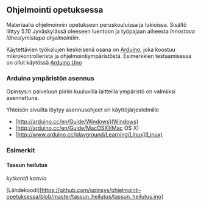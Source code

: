 ## Ohjelmointi opetuksessa

Materiaalia ohjelmoinnin opetukseen peruskouluissa ja lukioissa. Sisältö liittyy 5.10 Jyväskylässä oleeseen luentoon ja työpajaan aiheesta *Innostava lähestymistapa ohjelmointiin*.

Käytettävien työkalujen keskeisenä osana on [Arduino](http://http://www.arduino.cc/), joka koostuu mikrokontrollerista ja ohjelmointiympäristöstä. Esimerkkien testaamisessa on ollut käytössä [Arduino Uno](http://arduino.cc/en/Main/ArduinoBoardUno)

### Arduino ympäristön asennus

Opinsys:n palveluun piiriin kuuluvilla laitteilla ympäristö on valmiiksi asennettuna.

Yhteisön sivuilta löytyy asennusohjeet eri käyttöjärjestelmille
* [http://arduino.cc/en/Guide/Windows](Windows)
* [http://arduino.cc/en/Guide/MacOSX](Mac OS X)
* [http://www.arduino.cc/playground/Learning/Linux](Linux)

### Esimerkit

#### Tassun heilutus

_kytkentä kaavio_

[Lähdekoodi][https://github.com/opinsys/ohjelmointi-opetuksessa/blob/master/tassun_heilutus/tassun_heilutus.ino]
